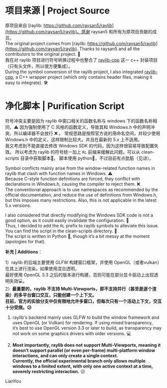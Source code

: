 # 项目来源 | Project Source
原项目来自 [raylib: https://github.com/raysan5/raylib](https://github.com/raysan5/raylib)。感谢 raysan5 和所有为原项目贡献的成员。  
The original project comes from [raylib: https://github.com/raysan5/raylib](https://github.com/raysan5/raylib). Thanks to raysan5 and all the contributors to the original project. 🙏  
我在对 raylib 项目进行符号转换过程中也整合了 [raylib-cpp](https://github.com/RobLoach/raylib-cpp) 这一 c++ 封装项目（只有头文件，所以很方便集成）。  
During the symbol conversion of the raylib project, I also integrated [raylib-cpp](https://github.com/RobLoach/raylib-cpp), a C++ wrapper project (which only contains header files, making it easy to integrate). 🛠️

# 净化脚本 | Purification Script
符号冲突主要是因为 raylib 中窗口相关的函数名称与 windows 下的函数名称相同，⚠️ 
因为强制使用了 C 风格的函数定义，导致其和 Windows.h 中的声明冲突，所以编译器不会放行 ❌ 。 
常规思路是按照官方说的用命名空间，并较少使用 Windows.h 中的定义，这样限制比较大。并且在最新的 5.x 上不适用。  
我又考虑到不能直接去修改 Windows SDK 的代码，因为这样很容易导致配置失效。
所以考虑为 raylib 的符号统一加上 `RL` 前缀来缓解此问题。可以从 clean-scripts 目录中获取脚本🔧。
脚本使用 python🐍，不过目前有点肮脏（见谅）。

Symbol conflicts mainly arise from the window-related function names in raylib that clash with function names in Windows. ⚠️  
Because C-style function definitions are forced, they conflict with declarations in Windows.h, causing the compiler to reject them. ❌  
The conventional approach is to use namespaces as recommended by the official documentation, and reduce the use of definitions from Windows.h, but this imposes many restrictions. Also, this is not applicable in the latest 5.x versions. 

I also considered that directly modifying the Windows SDK code is not a good option, as it could easily invalidate the configuration. 🔧  
Thus, I decided to add the `RL` prefix to raylib symbols to alleviate this issue. You can find the script in the clean-scripts directory. 📂  
The script is written in Python 🐍, though it’s a bit messy at the moment (apologies for that). 

**补充 | Additions**：

1）raylib 的后端主要使用 GLFW 构建窗口框架，并使用 OpenGL（或者vulkan）在其上进行渲染。如果使用混合透明，  
最好使用 OpenGL 3.3 之后的版本进行构建，否则可能在部分显卡驱动上出现透明失效💻。  
2）**最重要的，raylib 不支持 Multi-Viewports，即不支持并行（甚至是逐个渲染）的多平台窗口交互，只能创建一个上下文。  
目前，官方的实验分支中仅有限地允许多窗口，但每次只有一个活动上下文，交互十分受限。😕**

1) raylib's backend mainly uses GLFW to build the window framework and uses OpenGL (or Vulkan) for rendering. If using mixed transparency,  
it’s best to use OpenGL version 3.3 or later to build, as transparency may not work on some graphics drivers with older versions. 💻

3) **Most importantly, raylib does not support Multi-Viewports, meaning it doesn’t support parallel (or even per-frame) multi-platform window interactions, and can only create a single context.  
Currently, the official experimental branch only allows multiple windows to a limited extent, with only one active context at a time, severely restricting interaction.** 😕


LianYou
